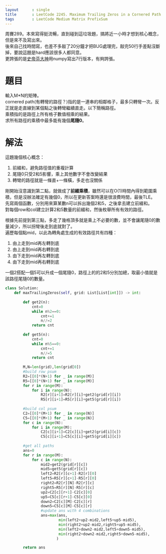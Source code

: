 ```yaml
---
layout      : single
title       : LeetCode 2245. Maximum Trailing Zeros in a Cornered Path
tags 		: LeetCode Medium Matrix PrefixSum
---
```

周賽289。本來寫得挺流暢，直到碰到這垃圾題，搞將近一小時才想到核心概念，但是來不及寫出來。  
後來自己找時間寫，也差不多敲了20分鐘才把BUG處理完，敲完50行手差點沒斷掉，要說這題是hard應該很多人都同意。  
更誇張的是[史帝芬大神](https://leetcode.com/problems/maximum-trailing-zeros-in-a-cornered-path/discuss/1959385/7-lines-Python)用numpy寫出7行版本，有夠誇張。

# 題目
輸入M*N的矩陣。  
cornered path(有轉彎的路徑？)指的是一連串的相鄰格子，最多只轉彎一次。反正就是走直線到某個點之後轉彎繼續直走。以下簡稱路徑。  
乘積指的是路徑上所有格子數值相乘的結果。  
求所有路徑的乘積中最多能有幾個**尾隨0**。

# 解法
這題幾個核心概念：  
1. 前綴和，避免路徑值的重複計算  
2. 尾隨0只受2和5影響，乘上其他數字不會改變結果  
3. 轉彎的路徑就是一條直+一條橫，多走也沒關係  

剛開始沒意識到第二點，就做成了**前綴乘積**，雖然可以在O(1)時間內得到範圍乘積，但是沒辦法確定有幾個0，所以在更新答案時還是很浪費時間，最後TLE。  
先寫兩個函數，分別用來算某數n可以拆出幾個2和5，之後拿去建立前綴和。  
對每個row和col建立計算2和5數量的前綴和，然後枚舉所有有效的路徑。  

根據先前提到第三點，多走了幾格頂多就是乘上不必要的數，並不會讓尾隨0的數量減少，所以拐彎後走到底就對了。  
遍歷每個點mid，以此為轉角處生成的有效路徑共有四種：  
1. 由上走到mid再左轉到底  
2. 由上走到mid再右轉到底  
3. 由下走到mid再左轉到底  
4. 由下走到mid再右轉到底  

一個2搭配一個5可以升成一個尾隨0，路徑上的的2和5分別加總，取最小值就是該路徑尾隨0的數量。

```python
class Solution:
    def maxTrailingZeros(self, grid: List[List[int]]) -> int:
        
        def get2(n):
            cnt=0
            while n%2==0:
                cnt+=1
                n//=2
            return cnt
        
        def get5(n):
            cnt=0
            while n%5==0:
                cnt+=1
                n//=5
            return cnt
        
        M,N=len(grid),len(grid[0])
        #build row psum
        R2=[[0]*(N+1) for _ in range(M)]
        R5=[[0]*(N+1) for _ in range(M)]
        for r in range(M):
            for i in range(N):
                R2[r][i+1]=R2[r][i]+get2(grid[r][i])
                R5[r][i+1]=R5[r][i]+get5(grid[r][i])
                
        #build col psum
        C2=[[0]*(M+1) for _ in range(N)]
        C5=[[0]*(M+1) for _ in range(N)]
        for c in range(N):
            for i in range(M):
                C2[c][i+1]=C2[c][i]+get2(grid[i][c])
                C5[c][i+1]=C5[c][i]+get5(grid[i][c])
        
        #get all paths
        ans=0
        for r in range(M):
            for c in range(N):
                mid2=get2(grid[r][c])
                mid5=get5(grid[r][c])
                left2=R2[r][c+1]-R2[r][0]
                left5=R5[r][c+1]-R5[r][0]
                right2=R2[r][N]-R2[r][c]
                right5=R5[r][N]-R5[r][c]
                up2=C2[c][r+1]-C2[c][0]
                up5=C5[c][r+1]-C5[c][0]
                down2=C2[c][M]-C2[c][r]
                down5=C5[c][M]-C5[c][r]
                #update ans with 4 combinations
                ans=max(ans,
                        min(left2+up2-mid2,left5+up5-mid5),
                        min(right2+up2-mid2,right5+up5-mid5),
                        min(left2+down2-mid2,left5+down5-mid5),
                        min(right2+down2-mid2,right5+down5-mid5),
                       )

        return ans
```

